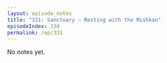 ```yaml
---
layout: episode_notes
title: "331: Sanctuary — Resting with the Mishkan"
episodeIndex: 334
permalink: /ep/331
---
```

No notes yet.
